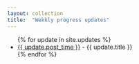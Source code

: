 ```yaml
---
layout: collection
title:  "Wekkly progress updates"
---
```

<ul>
  {% for update in site.updates %}
    <li>
      <a href="{{ update.url }}">{{ update.post_time }}</a>
      - {{ update.title }}
    </li>
  {% endfor %}
</ul>